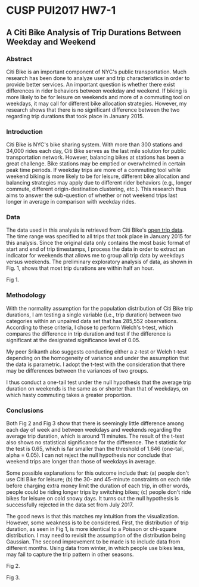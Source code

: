 # CUSP PUI2017 HW7-1

## A Citi Bike Analysis of Trip Durations Between Weekday and Weekend

### Abstract

Citi Bike is an important component of NYC's public transportation. Much research has been done to analyze user and trip characteristics in order to provide better services. An important question is whether there exist differences in rider behaviors between weekday and weekend. If biking is more likely to be for leisure on weekends and more of a commuting tool on weekdays, it may call for different bike allocation strategies. However, my research shows that there is no significant difference between the two regarding trip durations that took place in January 2015.

### Introduction

Citi Bike is NYC's bike sharing system. With more than 300 stations and 34,000 rides each day, Citi Bike serves as the last mile solution for public transportation network. However, balancing bikes at stations has been a great challenge. Bike stations may be emptied or overwhelmed in certain peak time periods. If weekday trips are more of a commuting tool while weekend biking is more likely to be for leisure, different bike allocation and balancing strategies may apply due to different rider behaviors (e.g., longer commute, different origin-destination clustering, etc.). This research thus aims to answer the sub-question of whether or not weekend trips last longer in average in comparison with weekday rides.

### Data

The data used in this analysis is retrieved from Citi Bike's [open trip data](https://s3.amazonaws.com/tripdata/index.html). The time range was specified to all trips that took place in January 2015 for this analysis. Since the original data only contains the most basic format of start and end of trip timestamps, I process the data in order to extract an indicator for weekends that allows me to group all trip data by weekdays versus weekends. The preliminary exploratory analysis of data, as shown in Fig. 1, shows that most trip durations are within half an hour.

Fig 1.

### Methodology

With the normality assumption for the population distribution of Citi Bike trip durations, I am testing a single variable (i.e., trip duration) between two categories within an unpaired data set that has 285,552 observations. According to these criteria, I chose to perform Welch's t-test, which compares the difference in trip duration and test if the difference is significant at the designated significance level of 0.05.

My peer Srikanth also suggests conducting either a z-test or Welch t-test depending on the homogeneity of variance and under the assumption that the data is parametric. I adopt the t-test with the consideration that there may be differences between the variances of two groups.

I thus conduct a one-tail test under the null hypothesis that the average trip duration on weekends is the same as or shorter than that of weekdays, on which hasty commuting takes a greater proportion.

### Conclusions

Both Fig 2 and Fig 3 show that there is seemingly little difference among each day of week and between weekdays and weekends regarding the average trip duration, which is around 11 minutes. The result of the t-test also shows no statistical significance for the difference. The t statistic for the test is 0.65, which is far smaller than the threshold of 1.646 (one-tail, alpha = 0.05). I can not reject the null hypothesis nor conclude that weekend trips are longer than those of weekdays in average.

Some possible explanations for this outcome include that: (a) people don't use Citi Bike for leisure; (b) the 30- and 45-minute constraints on each ride before charging extra money limit the duration of each trip, in other words, people could be riding longer trips by switching bikes; (c) people don't ride bikes for leisure on cold snowy days. It turns out the null hypothesis is successfully rejected in the data set from July 2017.

The good news is that this matches my intuition from the visualization. However, some weakness is to be considered. First, the distribution of trip duration, as seen in Fig 1, is more identical to a Poisson or chi-square distribution. I may need to revisit the assumption of the distribution being Gaussian. The second improvement to be made is to include data from different months. Using data from winter, in which people use bikes less, may fail to capture the trip pattern in other seasons.

Fig 2.

Fig 3.